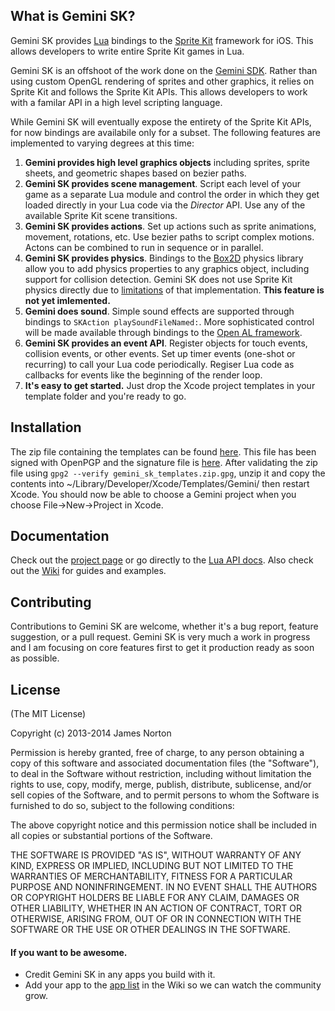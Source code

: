 ## What is Gemini SK?

Gemini SK provides [Lua](http://www.lua.org) bindings to the [Sprite Kit](https://developer.apple.com/library/ios/documentation/GraphicsAnimation/Conceptual/SpriteKit_PG/Introduction/Introduction.html) framework for iOS.  This allows developers to write entire Sprite Kit games in Lua.

Gemini SK is an offshoot of the work done on the [Gemini SDK](https://github.com/indiejames/GeminiSDK).  Rather than using custom OpenGL rendering of sprites and other graphics, it relies on Sprite Kit and follows the Sprite Kit APIs.  This allows developers to work with a familar API in a high level scripting language.

While Gemini SK will eventually expose the entirety of the Sprite Kit APIs, for now bindings are availabile only for a subset.  The following features are implemented to varying degrees at this time:

1. **Gemini provides high level graphics objects** including sprites, sprite sheets, and geometric shapes based on bezier paths.
2. **Gemini SK provides scene management**.  Script each level of your game as  a separate Lua module and control the order in which they get loaded directly in your Lua code via the _Director_ API.  Use any of the available Sprite Kit scene transitions.
3. **Gemini SK provides actions**.  Set up actions such as sprite animations, movement, rotations, etc.  Use bezier paths to script complex motions.  Actons can be combined to run in sequence or in parallel.
4. **Gemini SK provides physics**.  Bindings to the [Box2D](http://box2d.org) physics library allow you to add physics properties to any graphics object, including support for collision detection.  Gemini SK does not use Sprite Kit physics directly due to [limitations](http://www.element84.com/comparing-sprite-kit-physics-to-direct-box2d.html) of that implementation.  __This feature is not yet imlemented.__
5. **Gemini does sound**.  Simple sound effects are supported through bindings to `SKAction playSoundFileNamed:`.  More sophisticated control will be made available through bindings to the [Open AL framework](http://openal.org/documentation/openal-1.1-specification.pdf).
6. **Gemini SK provides an event API**.  Register objects for touch events, collision events, or other events.  Set up timer events (one-shot or recurring) to call your Lua code periodically.  Regiser Lua code as callbacks for events like the beginning of the render loop.
7. **It's easy to get started.** Just drop the Xcode project templates in your template folder and you're ready to go.

## Installation

The zip file containing the templates can be found [here](https://s3.amazonaws.com/Gemini_SK_Templates/gemini_sk_templates.zip).  This file has been signed with OpenPGP and the signature file is [here](https://s3.amazonaws.com/Gemini_SK_Templates/gemini_sk_templates.zip.gpg).  After validating the zip file using `gpg2 --verify gemini_sk_templates.zip.gpg`, unzip it and copy the contents into ~/Library/Developer/Xcode/Templates/Gemini/ then restart Xcode.  You should now be able to choose a Gemini project when you choose File->New->Project in Xcode.

## Documentation

Check out the [project page](https://github.com/indiejames/GeminiSK) or go directly to the [Lua API docs](http://indiejames.github.io/GeminiSK/documentation/files/usage-txt.html).  Also check out the [Wiki](https://github.com/indiejames/GeminiSK/wiki/Documentation) for guides and examples.


## Contributing

Contributions to Gemini SK are welcome, whether it's a bug report, feature suggestion, or a pull request.  Gemini SK is very much a work in progress and I am focusing on core features first to get it production ready as soon as possible.

## License
(The MIT License)

Copyright (c) 2013-2014 James Norton

Permission is hereby granted, free of charge, to any person obtaining a copy of this software and associated documentation files (the "Software"), to deal in the Software without restriction, including without limitation the rights to use, copy, modify, merge, publish, distribute, sublicense, and/or sell copies of the Software, and to permit persons to whom the Software is furnished to do so, subject to the following conditions:

The above copyright notice and this permission notice shall be included in all copies or substantial portions of the Software.

THE SOFTWARE IS PROVIDED "AS IS", WITHOUT WARRANTY OF ANY KIND, EXPRESS OR IMPLIED, INCLUDING BUT NOT LIMITED TO THE WARRANTIES OF MERCHANTABILITY, FITNESS FOR A PARTICULAR PURPOSE AND NONINFRINGEMENT. IN NO EVENT SHALL THE AUTHORS OR COPYRIGHT HOLDERS BE LIABLE FOR ANY CLAIM, DAMAGES OR OTHER LIABILITY, WHETHER IN AN ACTION OF CONTRACT, TORT OR OTHERWISE, ARISING FROM, OUT OF OR IN CONNECTION WITH THE SOFTWARE OR THE USE OR OTHER DEALINGS IN THE SOFTWARE.


#### If you want to be awesome.
- Credit Gemini SK in any apps you build with it.
- Add your app to the [app list](https://github.com/indiejames/GeminiSK/wiki/Gemini-SK-Applications-List) in the Wiki so we can watch the community grow.